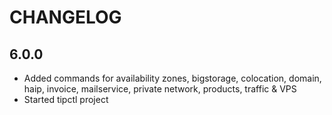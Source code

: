 CHANGELOG
=========

6.0.0
-----

* Added commands for availability zones, bigstorage, colocation, domain, haip, invoice, mailservice, private network, products, traffic & VPS
* Started tipctl project
